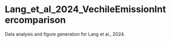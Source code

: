 # Lang_et_al_2024_VechileEmissionIntercomparison
Data analysis and figure generation for Lang et al., 2024.
